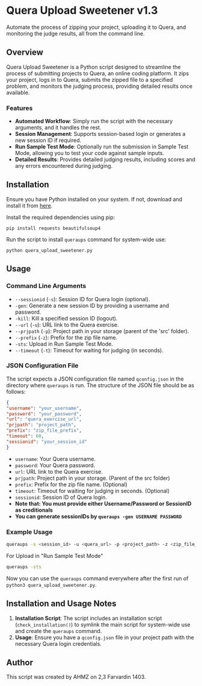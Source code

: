 # Quera Upload Sweetener v1.3

Automate the process of zipping your project, uploading it to Quera, and monitoring the judge results, all from the command line.

## Overview

Quera Upload Sweetener is a Python script designed to streamline the process of submitting projects to Quera, an online coding platform. It zips your project, logs in to Quera, submits the zipped file to a specified problem, and monitors the judging process, providing detailed results once available.

### Features

- **Automated Workflow**: Simply run the script with the necessary arguments, and it handles the rest.
- **Session Management**: Supports session-based login or generates a new session ID if required.
- **Run Sample Test Mode**: Optionally run the submission in Sample Test Mode, allowing you to test your code against sample inputs.
- **Detailed Results**: Provides detailed judging results, including scores and any errors encountered during judging.

## Installation

Ensure you have Python installed on your system. If not, download and install it from [here](https://www.python.org/downloads/).

Install the required dependencies using pip:

```
pip install requests beautifulsoup4
```

Run the script to install `queraups` command for system-wide use:

```
python quera_upload_sweetener.py
```

## Usage

### Command Line Arguments

- `--sessionid` (`-s`): Session ID for Quera login (optional).
- `-gen`: Generate a new session ID by providing a username and password.
- `-kill`: Kill a specified session ID (logout).
- `--url` (`-u`): URL link to the Quera exercise.
- `--prjpath` (`-p`): Project path in your storage (parent of the 'src' folder).
- `--prefix` (`-z`): Prefix for the zip file name.
- `-sts`: Upload in Run Sample Test Mode.
- `--timeout` (`-t`): Timeout for waiting for judging (in seconds).

### JSON Configuration File
The script expects a JSON configuration file named `qconfig.json` in the directory where `queraups` is run. The structure of the JSON file should be as follows:
```json
{
"username": "your_username",
"password": "your_password",
"url": "quera_exercise_url",
"prjpath": "project_path",
"prefix": "zip_file_prefix",
"timeout": 60,
"sessionid": "your_session_id"
}
```

- `username`: Your Quera username.
- `password`: Your Quera password.
- `url`: URL link to the Quera exercise.
- `prjpath`: Project path in your storage. (Parent of the src folder)
- `prefix`: Prefix for the zip file name. (Optional)
- `timeout`: Timeout for waiting for judging in seconds. (Optional)
- `sessionid`: Session ID of Quera login. 
- **Note that: You must provide either Username/Password or SessionID as creditionals**
- **You can generate sessionIDs by `queraups -gen USERNAME PASSWORD`**

### Example Usage

```bash
queraups -s <session_id> -u <quera_url> -p <project_path> -z <zip_file_prefix> -t <timeout_seconds>
```

For Upload in "Run Sample Test Mode"
```bash
queraups -sts
```

Now you can use the `queraups` command everywhere after the first run of `python3 quera_upload_sweetener.py`.

## Installation and Usage Notes

1. **Installation Script**: The script includes an installation script (`check_installation()`) to symlink the main script for system-wide use and create the `queraups` command.
2. **Usage**: Ensure you have a `qconfig.json` file in your project path with the necessary Quera login credentials.

## Author
This script was created by AHMZ on 2,3 Farvardin 1403.